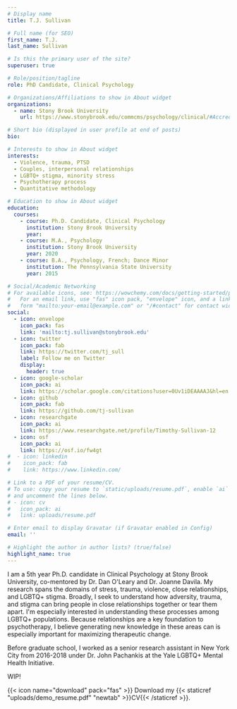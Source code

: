 ```yaml
---
# Display name
title: T.J. Sullivan

# Full name (for SEO)
first_name: T.J.
last_name: Sullivan

# Is this the primary user of the site?
superuser: true

# Role/position/tagline
role: PhD Candidate, Clinical Psychology

# Organizations/Affiliations to show in About widget
organizations:
  - name: Stony Brook University
    url: https://www.stonybrook.edu/commcms/psychology/clinical/#Accreditation

# Short bio (displayed in user profile at end of posts)
bio: 

# Interests to show in About widget
interests:
  - Violence, trauma, PTSD
  - Couples, interpersonal relationships
  - LGBTQ+ stigma, minority stress
  - Psychotherapy process
  - Quantitative methodology

# Education to show in About widget
education:
  courses:
    - course: Ph.D. Candidate, Clinical Psychology
      institution: Stony Brook University
      year: 
    - course: M.A., Psychology
      institution: Stony Brook University
      year: 2020
    - course: B.A., Psychology, French; Dance Minor 
      institution: The Pennsylvania State University
      year: 2015

# Social/Academic Networking
# For available icons, see: https://wowchemy.com/docs/getting-started/page-builder/#icons
#   For an email link, use "fas" icon pack, "envelope" icon, and a link in the
#   form "mailto:your-email@example.com" or "/#contact" for contact widget.
social:
  - icon: envelope
    icon_pack: fas
    link: 'mailto:tj.sullivan@stonybrook.edu'
  - icon: twitter
    icon_pack: fab
    link: https://twitter.com/tj_sull
    label: Follow me on Twitter
    display:
      header: true
  - icon: google-scholar
    icon_pack: ai
    link: https://scholar.google.com/citations?user=0Uv1iDEAAAAJ&hl=en
  - icon: github
    icon_pack: fab
    link: https://github.com/tj-sullivan
  - icon: researchgate
    icon_pack: ai
    link: https://www.researchgate.net/profile/Timothy-Sullivan-12
  - icon: osf
    icon_pack: ai
    link: https://osf.io/fw4gt
#  - icon: linkedin
#    icon_pack: fab
#    link: https://www.linkedin.com/

# Link to a PDF of your resume/CV.
# To use: copy your resume to `static/uploads/resume.pdf`, enable `ai` icons in `params.yaml`,
# and uncomment the lines below.
# - icon: cv
#   icon_pack: ai
#   link: uploads/resume.pdf

# Enter email to display Gravatar (if Gravatar enabled in Config)
email: ''

# Highlight the author in author lists? (true/false)
highlight_name: true
---
```


I am a 5th year Ph.D. candidate in Clinical Psychology at Stony Brook University, co-mentored by Dr. Dan O'Leary and Dr. Joanne Davila. My research spans the domains of stress, trauma, violence, close relationships, and LGBTQ+ stigma. Broadly, I seek to understand how adversity, trauma, and stigma can bring people in close relationships together or tear them apart. I'm especially interested in understanding these processes among LGBTQ+ populations. Because relationships are a key foundation to psychotherapy, I believe generating new knowledge in these areas can is especially important for maximizing therapeutic change. 

Before graduate school, I worked as a senior research assistant in New York City from 2016-2018 under Dr. John Pachankis at the Yale LGBTQ+ Mental Health Initiative.  

WIP!

{{< icon name="download" pack="fas" >}} Download my {{< staticref "uploads/demo_resume.pdf" "newtab" >}}CV{{< /staticref >}}.
